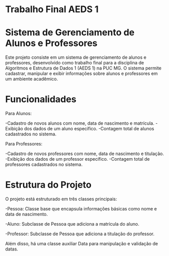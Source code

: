# Trabalho Final AEDS 1
# Sistema de Gerenciamento de Alunos e Professores

Este projeto consiste em um sistema de gerenciamento de alunos e professores, desenvolvido como trabalho final para a disciplina de Algoritmos e Estrutura de Dados 1 (AEDS 1) na PUC MG. O sistema permite cadastrar, manipular e exibir informações sobre alunos e professores em um ambiente acadêmico.

# Funcionalidades

Para Alunos:

-Cadastro de novos alunos com nome, data de nascimento e matrícula.
-Exibição dos dados de um aluno específico.
-Contagem total de alunos cadastrados no sistema.

Para Professores:

-Cadastro de novos professores com nome, data de nascimento e titulação.
-Exibição dos dados de um professor específico.
-Contagem total de professores cadastrados no sistema.

# Estrutura do Projeto

O projeto está estruturado em três classes principais:

-Pessoa: Classe base que encapsula informações básicas como nome e data de nascimento.

-Aluno: Subclasse de Pessoa que adiciona a matrícula do aluno.

-Professor: Subclasse de Pessoa que adiciona a titulação do professor.

Além disso, há uma classe auxiliar Data para manipulação e validação de datas.
